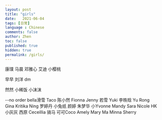 ```yaml
---
layout: post
title: "girls"
date:   2021-06-04
tags: [日常]
language : Chinese
comments: false
author: Zhen
toc: false
published: true
hidden: true
permalink: /girls/
---
```


康璞
马晨
邓雅心
艾迪
小樱桃

早早
刘洋
dm

然然
小稀饭
小沫沫

--no order
bella滑雪
Taco
陈小然
Fionna
Jenny
若雪
Yuki
李昳晗
Yu Rong
Gina
Kritika
Ning
罗婷丹
小兔纸
颜婷
朱梦华
小Yvonne
Mandy
Sara
Nicole HK
小灰灰
西原
Ceceillia 骑马
可可Coco
Amely
Mary Ma
Minna
Sherry
<!--stackedit_data:
eyJoaXN0b3J5IjpbMTIyNjUzMzE3NCwtODM1OTY5NTk3LC03Mj
A0MDIxMDMsOTMwNzQyMzUsMTY3MDI4Mzk5NCw0MTk4NDUzNCwt
NTkyOTczNDg1LC0xMDE1NTM5NTY2LC0xMDIwNTQ4MjM1XX0=
-->